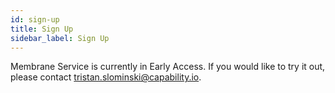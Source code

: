 ```yaml
---
id: sign-up
title: Sign Up
sidebar_label: Sign Up
---
```


Membrane Service is currently in Early Access. If you would like to try it out, please contact tristan.slominski@capability.io.
